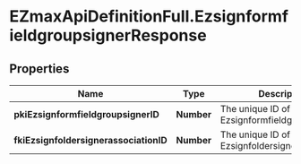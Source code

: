# EZmaxApiDefinitionFull.EzsignformfieldgroupsignerResponse

## Properties

Name | Type | Description | Notes
------------ | ------------- | ------------- | -------------
**pkiEzsignformfieldgroupsignerID** | **Number** | The unique ID of the Ezsignformfieldgroupsigner | 
**fkiEzsignfoldersignerassociationID** | **Number** | The unique ID of the Ezsignfoldersignerassociation | 


